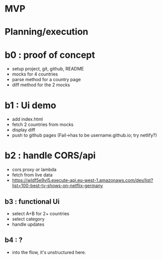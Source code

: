 # MVP

# Planning/execution

# b0 : proof of concept

-   setup project, git, github, README
-   mocks for 4 countries
-   parse method for a country page
-   diff method for the 2 mocks

# b1 : Ui demo

-   add index.html
-   fetch 2 countries from mocks
-   display diff
-   push to github pages (Fail->has to be username.github.io; try netlify?)

# b2 : handle CORS/api

-   cors proxy or lambda
-   fetch from live data
-   https://wldf5e9vl5.execute-api.eu-west-1.amazonaws.com/dev/list?list=100-best-tv-shows-on-netflix-germany

## b3 : functional Ui

-   select A+B for 2+ countries
-   select category
-   handle updates

## b4 : ?

-   into the flow, it's unstructured here.
